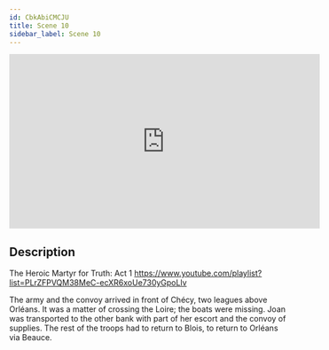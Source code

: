 ```yaml
---
id: CbkAbiCMCJU
title: Scene 10
sidebar_label: Scene 10
---
```


<iframe
  width="560"
  height="315"
  src="https://www.youtube.com/embed/CbkAbiCMCJU"
  title="YouTube video player"
  frameborder="0"
  allow="accelerometer; autoplay; clipboard-write; encrypted-media; gyroscope; picture-in-picture; web-share"
  referrerpolicy="strict-origin-when-cross-origin"
  allowfullscreen
></iframe>

## Description

The Heroic Martyr for Truth: Act 1 
https://www.youtube.com/playlist?list=PLrZFPVQM38MeC-ecXR6xoUe730yGpoLlv 

The army and the convoy arrived in front of Chécy, two leagues above Orléans.
It was a matter of crossing the Loire; the boats were missing. Joan was transported to the other bank with part of her escort and the convoy of supplies. The rest of the troops had to return to Blois, to return to Orléans via Beauce.
